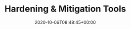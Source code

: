 ---
title : "Hardening & Mitigation Tools"
description: "Hardening & Mitigation Tools"
lead: ""
date: 2020-10-06T08:48:45+00:00
lastmod: 2020-10-06T08:48:45+00:00
draft: false
images: []
---